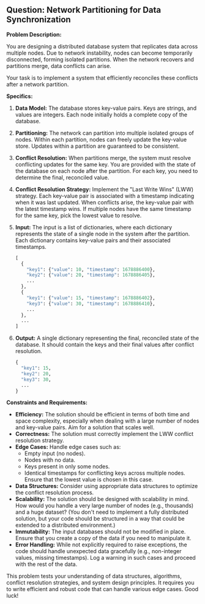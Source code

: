 ## Question: Network Partitioning for Data Synchronization

**Problem Description:**

You are designing a distributed database system that replicates data across multiple nodes. Due to network instability, nodes can become temporarily disconnected, forming isolated partitions. When the network recovers and partitions merge, data conflicts can arise.

Your task is to implement a system that efficiently reconciles these conflicts after a network partition.

**Specifics:**

1.  **Data Model:** The database stores key-value pairs. Keys are strings, and values are integers. Each node initially holds a complete copy of the database.

2.  **Partitioning:** The network can partition into multiple isolated groups of nodes. Within each partition, nodes can freely update the key-value store. Updates within a partition are guaranteed to be consistent.

3.  **Conflict Resolution:** When partitions merge, the system must resolve conflicting updates for the same key. You are provided with the state of the database on each node after the partition. For each key, you need to determine the final, reconciled value.

4.  **Conflict Resolution Strategy:** Implement the "Last Write Wins" (LWW) strategy. Each key-value pair is associated with a timestamp indicating when it was last updated. When conflicts arise, the key-value pair with the latest timestamp wins. If multiple nodes have the same timestamp for the same key, pick the lowest value to resolve.

5.  **Input:** The input is a list of dictionaries, where each dictionary represents the state of a single node in the system after the partition. Each dictionary contains key-value pairs and their associated timestamps.

    ```python
    [
      {
        "key1": {"value": 10, "timestamp": 1678886400},
        "key2": {"value": 20, "timestamp": 1678886405},
        ...
      },
      {
        "key1": {"value": 15, "timestamp": 1678886402},
        "key3": {"value": 30, "timestamp": 1678886410},
        ...
      },
      ...
    ]
    ```

6.  **Output:**  A single dictionary representing the final, reconciled state of the database. It should contain the keys and their final values after conflict resolution.

    ```python
    {
      "key1": 15,
      "key2": 20,
      "key3": 30,
      ...
    }
    ```

**Constraints and Requirements:**

*   **Efficiency:** The solution should be efficient in terms of both time and space complexity, especially when dealing with a large number of nodes and key-value pairs. Aim for a solution that scales well.
*   **Correctness:** The solution must correctly implement the LWW conflict resolution strategy.
*   **Edge Cases:** Handle edge cases such as:
    *   Empty input (no nodes).
    *   Nodes with no data.
    *   Keys present in only some nodes.
    *   Identical timestamps for conflicting keys across multiple nodes. Ensure that the lowest value is chosen in this case.
*   **Data Structures:** Consider using appropriate data structures to optimize the conflict resolution process.
*   **Scalability:**  The solution should be designed with scalability in mind. How would you handle a very large number of nodes (e.g., thousands) and a huge dataset?  (You don't need to implement a fully distributed solution, but your code should be structured in a way that could be extended to a distributed environment.)
*   **Immutability:** The input databases should not be modified in place. Ensure that you create a copy of the data if you need to manipulate it.
*   **Error Handling:** While not explicitly required to raise exceptions, the code should handle unexpected data gracefully (e.g., non-integer values, missing timestamps). Log a warning in such cases and proceed with the rest of the data.

This problem tests your understanding of data structures, algorithms, conflict resolution strategies, and system design principles. It requires you to write efficient and robust code that can handle various edge cases. Good luck!
